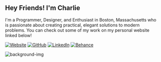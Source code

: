 ## Hey Friends! I'm Charlie

<!-- The Enthusiast tag will be an anchor in the future -->
I'm a Programmer, Designer, and Enthusiast in Boston, Massachusetts who is passionate about creating practical, elegant solutions to modern problems. You can check out some of my work on my personal website linked below!

[![Website](https://img.shields.io/badge/Website-33BECD?logo=react&logoColor=FFFFFF)](https://onecharliemiller.com)
[![GitHub](https://img.shields.io/badge/GitHub-FF6F1B?logo=github&logoColor=FFFFFF)](https://github.com/millercharlie/Digital-Portfolio)
[![LinkedIn](https://img.shields.io/badge/LinkedIn-CB0200?logo=invision&logoColor=FFFFFF)](https://www.linkedin.com/in/onecharliemiller/)
[![Behance](https://img.shields.io/badge/Behance-287D4A?logo=behance&logoColor=FFFFFF)]()

![background-img](https://github.com/user-attachments/assets/0a967ab4-a68e-471c-9549-1fe19baa86ca)
